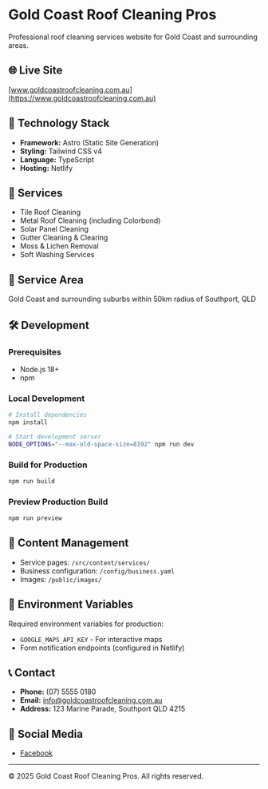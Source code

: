 # Gold Coast Roof Cleaning Pros

Professional roof cleaning services website for Gold Coast and surrounding areas.

## 🌐 Live Site
[www.goldcoastroofcleaning.com.au](https://www.goldcoastroofcleaning.com.au)

## 🚀 Technology Stack
- **Framework:** Astro (Static Site Generation)
- **Styling:** Tailwind CSS v4
- **Language:** TypeScript
- **Hosting:** Netlify

## 📱 Services
- Tile Roof Cleaning
- Metal Roof Cleaning (including Colorbond)
- Solar Panel Cleaning
- Gutter Cleaning & Clearing
- Moss & Lichen Removal
- Soft Washing Services

## 📍 Service Area
Gold Coast and surrounding suburbs within 50km radius of Southport, QLD

## 🛠️ Development

### Prerequisites
- Node.js 18+
- npm

### Local Development
```bash
# Install dependencies
npm install

# Start development server
NODE_OPTIONS="--max-old-space-size=8192" npm run dev
```

### Build for Production
```bash
npm run build
```

### Preview Production Build
```bash
npm run preview
```

## 📝 Content Management
- Service pages: `/src/content/services/`
- Business configuration: `/config/business.yaml`
- Images: `/public/images/`

## 🔧 Environment Variables
Required environment variables for production:
- `GOOGLE_MAPS_API_KEY` - For interactive maps
- Form notification endpoints (configured in Netlify)

## 📞 Contact
- **Phone:** (07) 5555 0180
- **Email:** info@goldcoastroofcleaning.com.au
- **Address:** 123 Marine Parade, Southport QLD 4215

## 🔗 Social Media
- [Facebook](https://www.facebook.com/GoldCoastRoofCleaningPros)

---

© 2025 Gold Coast Roof Cleaning Pros. All rights reserved.